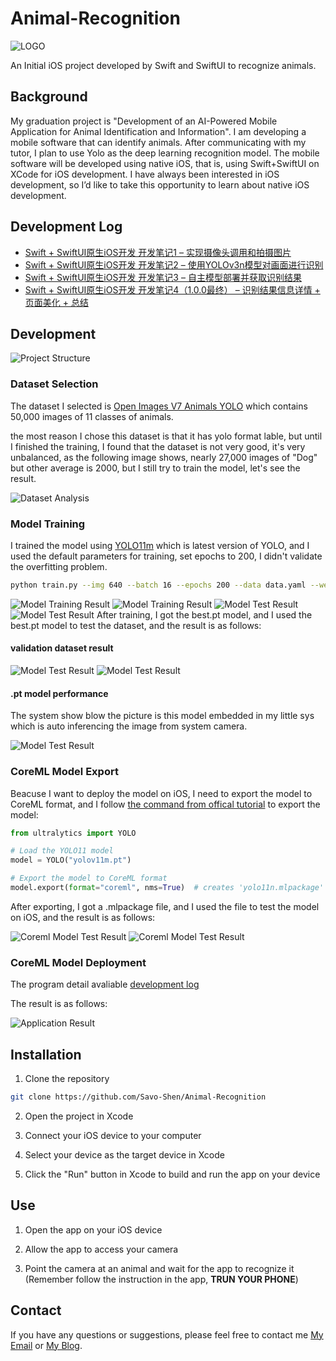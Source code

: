 # Animal-Recognition

![LOGO](./res/images/logo_1024.jpg)

An Initial iOS project developed by Swift and SwiftUI to recognize animals.

## Background
My graduation project is "Development of an AI-Powered Mobile Application for Animal Identification and Information". I am developing a mobile software that can identify animals. After communicating with my tutor, I plan to use Yolo as the deep learning recognition model. The mobile software will be developed using native iOS, that is, using Swift+SwiftUI on XCode for iOS development. I have always been interested in iOS development, so I’d like to take this opportunity to learn about native iOS development.

## Development Log
- [Swift + SwiftUI原生iOS开发 开发笔记1 – 实现摄像头调用和拍摄图片](https://shenyifan.home.blog/2024/11/17/swift-swiftui原生ios开发-开发笔记1-实现摄像头调用和拍摄图/)
- [Swift + SwiftUI原生iOS开发 开发笔记2 – 使用YOLOv3n模型对画面进行识别](https://shenyifan.home.blog/2024/11/24/swift-swiftui原生ios开发-开发笔记2-使用yolov3n模型对画面进行识/)
- [Swift + SwiftUI原生iOS开发 开发笔记3 – 自主模型部署并获取识别结果](https://shenyifan.home.blog/2025/04/06/swift-swiftui原生ios开发-开发笔记3-自主模型部署并获取识别/)
- [Swift + SwiftUI原生iOS开发 开发笔记4（1.0.0最终） – 识别结果信息详情 + 页面美化 + 总结](https://shenyifan.home.blog/2025/04/13/swift-swiftui原生ios开发-开发笔记4（1-0-0最终）-识别结果信/)

## Development

![Project Structure](./res/images/Animal%20Identification%20on%20iOS.png)

### Dataset Selection
The dataset I selected is [Open Images V7 Animals YOLO](https://www.kaggle.com/datasets/sergiomoy/open-imagea-v7-animals-yolo) which contains 50,000 images of 11 classes of animals.

the most reason I chose this dataset is that it has yolo format lable, but until I finished the training, I found that the dataset is not very good, it's very unbalanced, as the following image shows, nearly 27,000 images of "Dog" but other average is 2000, but I still try to train the model, let's see the result.

![Dataset Analysis](./res/images/dataset%20labels.jpg)

### Model Training
I trained the model using [YOLO11m](https://docs.ultralytics.com/models/yolo11/) which is latest version of YOLO, and I used the default parameters for training, set epochs to 200, I didn't validate the overfitting problem.
```bash
python train.py --img 640 --batch 16 --epochs 200 --data data.yaml --weights yolov8n.pt
```

![Model Training Result](./res/images/P_curve.png)
![Model Training Result](./res/images/PR_curve.png)
![Model Test Result](./res/images/R_curve.png)
![Model Test Result](./res/images/training_loss_curve.png)
After training, I got the best.pt model, and I used the best.pt model to test the dataset, and the result is as follows:

#### validation dataset result

![Model Test Result](./res/images/val_batch0_pred.jpg)
![Model Test Result](./res/images/val_batch1_pred.jpg)

#### .pt model performance

The system show blow the picture is this model embedded in my little sys which is auto inferencing the image from system camera.

![Model Test Result](./res/images/Dog.png)

### CoreML Model Export
Beacuse I want to deploy the model on iOS, I need to export the model to CoreML format, and I follow [the command from offical tutorial](https://docs.ultralytics.com/integrations/coreml/) to export the model:
```python
from ultralytics import YOLO

# Load the YOLO11 model
model = YOLO("yolov11m.pt")

# Export the model to CoreML format
model.export(format="coreml", nms=True)  # creates 'yolo11n.mlpackage'
```

After exporting, I got a .mlpackage file, and I used the file to test the model on iOS, and the result is as follows:

![Coreml Model Test Result](./res/images/coreml_result.jpeg)
![Coreml Model Test Result](./res/images/coreml_result2.jpeg)

### CoreML Model Deployment
The program detail avaliable [development log](#development-log)

The result is as follows:

![Application Result](./res/images/app_picture.PNG)

## Installation
1. Clone the repository
```bash
git clone https://github.com/Savo-Shen/Animal-Recognition
```

2. Open the project in Xcode

3. Connect your iOS device to your computer

4. Select your device as the target device in Xcode

5. Click the "Run" button in Xcode to build and run the app on your device

## Use
1. Open the app on your iOS device

2. Allow the app to access your camera

3. Point the camera at an animal and wait for the app to recognize it (Remember follow the instruction in the app, **TRUN YOUR PHONE**)

## Contact
If you have any questions or suggestions, please feel free to contact me [My Email](mailto:savo_shen@qq.com) or [My Blog](https://shenyifan.home.blog/).